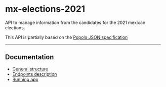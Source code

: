 # mx-elections-2021

API to manage information from the candidates for the 2021 mexican elections.

This API is partially based on the [Popolo JSON specification](https://www.popoloproject.com/specs/)

---

##  Documentation

-   [General structure](./docs/01-structure.md)
-   [Endpoints description](./docs/02-endpoints.md)
-   [Running app](./docs/03-dev-and-run.md)